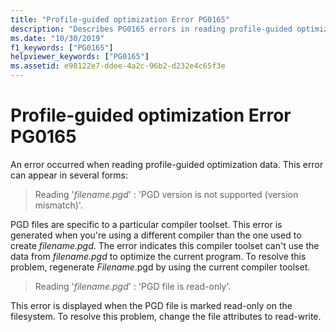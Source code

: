 ```yaml
---
title: "Profile-guided optimization Error PG0165"
description: "Describes PG0165 errors in reading profile-guided optimization (PGO) data."
ms.date: "10/30/2019"
f1_keywords: ["PG0165"]
helpviewer_keywords: ["PG0165"]
ms.assetid: e98122e7-ddee-4a2c-96b2-d232e4c65f3e
---
```

# Profile-guided optimization Error PG0165

An error occurred when reading profile-guided optimization data. This error can appear in several forms:

> Reading '*filename.pgd*' : 'PGD version is not supported (version mismatch)'.

PGD files are specific to a particular compiler toolset. This error is generated when you're using a different compiler than the one used to create *filename.pgd*. The error indicates this compiler toolset can't use the data from *filename.pgd* to optimize the current program. To resolve this problem, regenerate *Filename*.pgd by using the current compiler toolset.

> Reading '*filename.pgd*' : 'PGD file is read-only'.

This error is displayed when the PGD file is marked read-only on the filesystem. To resolve this problem, change the file attributes to read-write.
